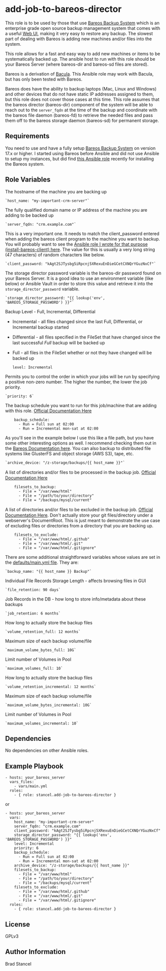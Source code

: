add-job-to-bareos-director
=========

This role is to be used by those that use [Bareos Backup System](https://www.bareos.org/en/) which is an enterprise grade open source backup management system that comes with a useful [Web UI](https://www.bareos.org/en/bareos-webui.html), making it very easy to restore any backup. The slowest part of dealing with Bareos is adding new machines and/or files into the system. 

This role allows for a fast and easy way to add new machines or items to be systematically backed up. The ansible host to run with this role should be your Bareos Server (where bareos-dir and bareos-sd files are stored).

Bareos is a derivation of [Bacula](https://blog.bacula.org/what-is-bacula/). This Ansible role may work with Bacula, but has only been tested with Bareos.

Bareos does have the ability to backup laptops (Mac, Linux and Windows) and other devices that do not have static IP addresses assigned to them, but this role does not cover those cases at this time. This role assumes that the bareos director (bareos-dir) component of the system will be able to reach out to the `server_fqdn` at the time of the backup and coordinate with the bareos file daemon (bareos-fd) to retrieve the needed files and pass them off to the bareos storage daemon (bareos-sd) for permanent storage.

Requirements
------------

You need to use and have a fully setup [Bareos Backup System](https://www.bareos.org/en/) on version 17.x or higher. I started using Bareos before Ansible and did not use Ansible to setup my instances, but did find [this Ansible role](https://github.com/bashrc666/ansible-role-bareos) recently for installing the Bareos system.

Role Variables
--------------

The hostname of the machine you are backing up

	`host_name: "my-important-crm-server"`
	
The fully qualified domain name or IP address of the machine you are adding to be backed up

	`server_fqdn: "crm.example.com"`
	
This is a very important one. It needs to match the client_password entered when adding the bareos client program to the machine you want to backup. You will probably want to see the [Ansible role I wrote for that purpose (install-bareos-client) here](https://github.com/stancel/install-bareos-client). The value for this is usually a very long string (47 characters) of random characters like below.

	`client_password: "kAgt2SJTysbg5iRpcnj5XRexuEnDieGCetCXNQrYGuzNxCf"`

The storage director password variable is the bareos-dir password found on your Bareos Server. It is a good idea to use an environment variable (like below) or Ansible Vault in order to store this value and retrieve it into the `storage_director_password` variable. 

	`storage_director_password: "{{ lookup('env', 'BAREOS_STORAGE_PASSWORD') }}"`


Backup Level - Full, Incremental, Differential
* Incremental - all ﬁles changed since the last Full, Diﬀerential, or Incremental backup started
* Diﬀerential - all ﬁles speciﬁed in the FileSet that have changed since the last successful *Full* backup will be backed up
* Full - all ﬁles in the FileSet whether or not they have changed will be backed up

	`level: Incremental`

Permits you to control the order in which your jobs will be run by specifying a positive non-zero number. The higher the number, the lower the job priority. 

	`priority: 6`

The backup schedule you want to run for this job/machine that are adding with this role. [Official Documentation Here](http://doc.bareos.org/master/html/bareos-manual-main-reference.html#x1-1380009.4)

```
	backup_schedule:
	  - Run = Full sun at 02:00
	  - Run = Incremental mon-sat at 02:00
```

As you'll see in the example below I use this like a file path, but you have some other interesting options as well. I recommend checking them out in the [Bareos Documentation here](http://doc.bareos.org/master/html/bareos-manual-main-reference.html#directiveSdDeviceArchive%20Device). You can also backup to distributed file systems like GlusterFS and object storage (AWS S3), tape, etc.

	`archive_device: "/z-storage/backups/{{ host_name }}"`


A list of directories and/or ﬁles to be processed in the backup job. [Official Documentation Here](http://doc.bareos.org/master/html/bareos-manual-main-reference.html#x1-1410009.5.1)

```
	filesets_to_backup:
	  - File = "/var/www/html"
	  - File = "/path/to/your/directory"
	  - File = "/backups/mysql/current"
```  


A list of directories and/or ﬁles to be excluded in the backup job. [Official Documentation Here](http://doc.bareos.org/master/html/bareos-manual-main-reference.html#x1-1430009.5.2). Don't actually store your git files/directory under a webserver's DocumentRoot. This is just meant to demonstrate the use case of excluding files or directories from a directory that you are backing up.

```
	filesets_to_exclude:
	  - File = "/var/www/html/.github"
	  - File = "/var/www/html/.git"
	  - File = "/var/www/html/.gitignore"
```

There are some additional straightforward variables whose values are set in the [defaults/main.yml file](../blob/master/defaults/main.yml). They are:

	`backup_name: "{{ host_name }} Backup"`

Individual File Records Storage Length - affects browsing files in GUI

	`file_retention: 90 days`
	
Job Records in the DB - how long to store info/metadata about these backups

	`job_retention: 6 months`
	
How long to actually store the backup files

	`volume_retention_full: 12 months`
	
Maximum size of each backup volume/file

	`maximum_volume_bytes_full: 10G`
	
Limit number of Volumes in Pool

	`maximum_volumes_full: 10`

How long to actually store the backup files

	`volume_retention_incremental: 12 months`

Maximum size of each backup volume/file

	`maximum_volume_bytes_incremental: 10G`

Limit number of Volumes in Pool

	`maximum_volumes_incremental: 10`



Dependencies
------------

No dependencies on other Ansible roles.

Example Playbook
----------------


	- hosts: your_bareos_server
	  vars_files:
	    - vars/main.yml
	  roles:
	    - { role: stancel.add-job-to-bareos-director }


or 


	- hosts: your_bareos_server
	  vars:
		host_name: "my-important-crm-server"
		server_fqdn: "crm.example.com"
		client_password: "kAgt2SJTysbg5iRpcnj5XRexuEnDieGCetCXNQrYGuzNxCf"
		storage_director_password: "{{ lookup('env', 'BAREOS_STORAGE_PASSWORD') }}" 
		level: Incremental
		priority: 6
		backup_schedule:
	      - Run = Full sun at 02:00
	      - Run = Incremental mon-sat at 02:00
		archive_device: "/z-storage/backups/{{ host_name }}"
		filesets_to_backup:
	      - File = "/var/www/html"
	      - File = "/path/to/your/directory"
	      - File = "/backups/mysql/current"
		filesets_to_exclude:
	      - File = "/var/www/html/.github"
	      - File = "/var/www/html/.git"
	      - File = "/var/www/html/.gitignore"
	  roles:
	    - { role: stancel.add-job-to-bareos-director }


License
-------

GPLv3

Author Information
------------------

Brad Stancel